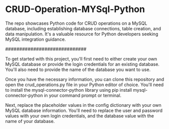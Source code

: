 # CRUD-Operation-MYSql-Python
The repo showcases Python code for CRUD operations on a MySQL database, including establishing database connections, table creation, and data manipulation. It's a valuable resource for Python developers seeking MySQL integration guidance.


#############################

To get started with this project, you'll first need to either create your own MySQL database or provide the login credentials for an existing database. You'll also need to provide the name of the database you want to use.

Once you have the necessary information, you can clone this repository and open the crud_operations.py file in your Python editor of choice. You'll need to install the mysql-connector-python library using pip install mysql-connector-python in your command prompt or terminal.

Next, replace the placeholder values in the config dictionary with your own MySQL database information. You'll need to replace the user and password values with your own login credentials, and the database value with the name of your database.

